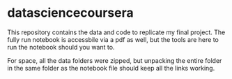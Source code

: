 # datasciencecoursera

This repository contains the data and code to replicate my final project. The fully run notebook is accessbile via a pdf as well, but the tools are here to run the notebook should you want to. 

For space, all the data folders were zipped, but unpacking the entire folder in the same folder as the notebook file should keep all the links working.
